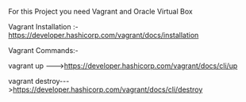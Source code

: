For this Project you need Vagrant and Oracle Virtual Box

Vagrant Installation :-https://developer.hashicorp.com/vagrant/docs/installation

Vagrant Commands:- 

vagrant up --->https://developer.hashicorp.com/vagrant/docs/cli/up

vagrant destroy--->https://developer.hashicorp.com/vagrant/docs/cli/destroy
